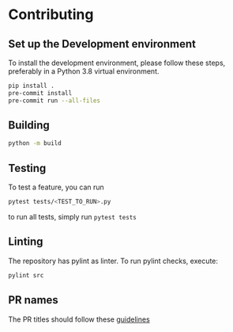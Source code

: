 # Contributing

## Set up the Development environment

To install the development environment, please follow these steps, preferably in a Python 3.8 virtual environment.

```bash
pip install .
pre-commit install
pre-commit run --all-files
```

## Building

```bash
python -m build
```

## Testing

To test a feature,
you can run

```bash
pytest tests/<TEST_TO_RUN>.py
```

to run all tests, simply run `pytest tests`

## Linting

The repository has pylint as linter. To run pylint checks, execute:

```bash
pylint src
```

## PR names

The PR titles should follow these [guidelines](https://www.conventionalcommits.org/en/v1.0.0/)
